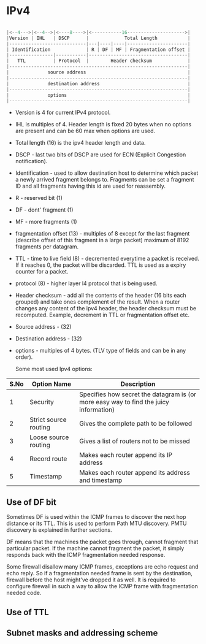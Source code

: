# IPv4



```c

|<--4--->|<--4-->|<----8---->|<-----------16--------------------->|
|Version | IHL   | DSCP      |             Total Length           |
|----------------------------|---|----|----|----------------------|
| Identification             | R | DF | MF | Fragmentation offset |
|----------------|-----------|------------------------------------|
|   TTL          | Protocol  |        Header checksum             |
|-----------------------------------------------------------------|
|              source address                                     |
|-----------------------------------------------------------------|
|              destination address                                |
|-----------------------------------------------------------------|
|              options                                            |
|-----------------------------------------------------------------|

```

- Version is 4 for current IPv4 protocol.
- IHL is multiples of 4. Header length is fixed 20 bytes when no options are present and can be 60 max when options are used.
- Total length (16) is the ipv4 header length and data.
- DSCP - last two bits of DSCP are used for ECN (Explicit Congestion notification).
- Identification - used to allow destination host to determine which packet a newly arrived fragment belongs to. Fragments can be set a fragment ID and all fragments having this id are used for reassembly.
- R - reserved bit (1)
- DF - dont' fragment (1)
- MF - more fragments (1)
- fragmentation offset (13) - multiples of 8 except for the last fragment (describe offset of this fragment in a large packet) maximum of 8192 fragments per datagram.
- TTL - time to live field (8) - decremented everytime a packet is received. If it reaches 0, the packet will be discarded. TTL is used as a expiry counter for a packet.
- protocol (8) - higher layer l4 protocol that is being used.
- Header checksum - add all the contents of the header (16 bits each grouped) and take ones complement of the result.
      When a router changes any content of the ipv4 header, the header checksum must be recomputed. Example, decrement in TTL or fragmentation offset etc.
- Source address - (32)
- Destination address - (32)
- options - multiples of 4 bytes. (TLV type of fields and can be in any order).

  Some most used Ipv4 options:

| S.No | Option Name | Description |
|------|-------------|-------------|
| 1 | Security | Specifies how secret the datagram is (or more easy way to find the juicy information) |
| 2 | Strict source routing | Gives the complete path to be followed |
| 3 | Loose source routing | Gives a list of routers not to be missed |
| 4 | Record route | Makes each router append its IP address |
| 5 | Timestamp | Makes each router append its address and timestamp |

## Use of DF bit

Sometimes DF is used within the ICMP frames to discover the next hop distance or its TTL. This is used to perform Path MTU discovery. PMTU discovery is explained in further sections.

DF means that the machines the packet goes through, cannot fragment that particular packet. If the machine cannot fragment the packet, it simply responds back with the ICMP fragmentation needed response.

Some firewall disallow many ICMP frames, exceptions are echo request and echo reply. So if a fragmentation needed frame is sent by the destination, firewall before the host might've dropped it as well. It is required to configure firewall in such a way to allow the ICMP frame with fragmentation needed code.

## Use of TTL

## Subnet masks and addressing scheme




